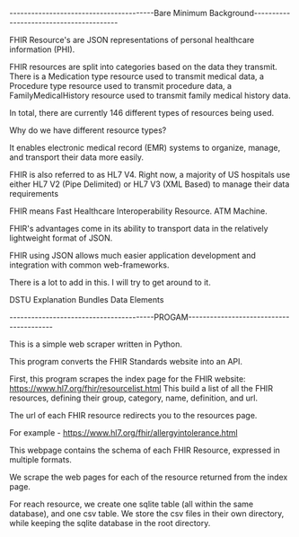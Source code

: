 ----------------------------------------Bare Minimum Background----------------------------------------

FHIR Resource's are JSON representations of personal healthcare information (PHI).

FHIR resources are split into categories based on the data they transmit. 
There is a Medication type resource used to transmit medical data, 
a Procedure type resource used to transmit procedure data, 
a FamilyMedicalHistory resource used to transmit family medical history data. 

In total, there are currently 146 different types of resources being used.

Why do we have different resource types?

It enables electronic medical record (EMR) systems to organize, manage, and transport their data more easily. 

FHIR is also referred to as HL7 V4. Right now, a majority of US hospitals use either HL7 V2 (Pipe Delimited) 
or HL7 V3 (XML Based) to manage their data requirements

FHIR means Fast Healthcare Interoperability Resource. ATM Machine.

FHIR's advantages come in its ability to transport data in the relatively lightweight format of JSON.

FHIR using JSON allows much easier application development and integration with common web-frameworks.

There is a lot to add in this. I will try to get around to it.

DSTU Explanation
Bundles
Data Elements


----------------------------------------PROGAM----------------------------------------

This is a simple web scraper written in Python.

This program converts the FHIR Standards website into an API.

First, this program scrapes the index page for the FHIR website: https://www.hl7.org/fhir/resourcelist.html
This build a list of all the FHIR resources, defining their group, category, name, definition, and url.

The url of each FHIR resource redirects you to the resources page.

For example - https://www.hl7.org/fhir/allergyintolerance.html

This webpage contains the schema of each FHIR Resource, expressed in multiple formats.

We scrape the web pages for each of the resource returned from the index page. 

For reach resource, we create one sqlite table (all within the same database), and one csv table.
We store the csv files in their own directory, while keeping the sqlite database in the root directory.